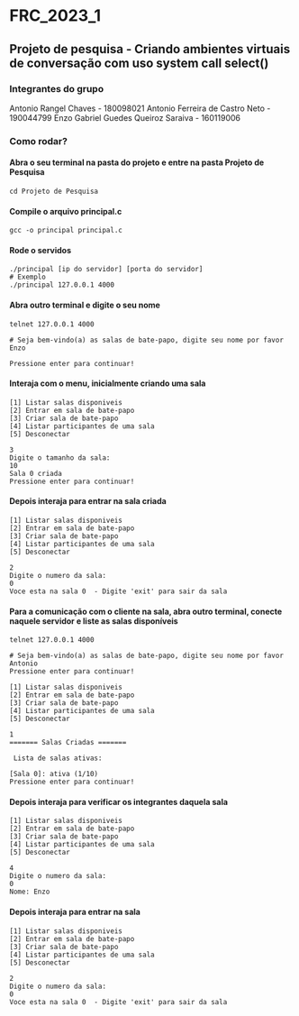 # FRC_2023_1

## Projeto de pesquisa - Criando ambientes virtuais de conversação com uso system call select()
### Integrantes do grupo

Antonio Rangel Chaves - 180098021
Antonio Ferreira de Castro Neto - 190044799
Enzo Gabriel Guedes Queiroz Saraiva - 160119006

### Como rodar?

#### Abra o seu terminal na pasta do projeto e entre na pasta Projeto de Pesquisa
```
cd Projeto de Pesquisa
```

#### Compile o arquivo principal.c
```
gcc -o principal principal.c
```

#### Rode o servidos
```
./principal [ip do servidor] [porta do servidor]
# Exemplo
./principal 127.0.0.1 4000
```

#### Abra outro terminal e digite o seu nome

```
telnet 127.0.0.1 4000

# Seja bem-vindo(a) as salas de bate-papo, digite seu nome por favor
Enzo

Pressione enter para continuar!
```

#### Interaja com o menu, inicialmente criando uma sala
```
[1] Listar salas disponiveis
[2] Entrar em sala de bate-papo
[3] Criar sala de bate-papo
[4] Listar participantes de uma sala
[5] Desconectar

3
Digite o tamanho da sala:
10
Sala 0 criada
Pressione enter para continuar!
```

#### Depois interaja para entrar na sala criada
```
[1] Listar salas disponiveis
[2] Entrar em sala de bate-papo
[3] Criar sala de bate-papo
[4] Listar participantes de uma sala
[5] Desconectar

2
Digite o numero da sala:
0
Voce esta na sala 0  - Digite 'exit' para sair da sala
```

#### Para a comunicação com o cliente na sala, abra outro terminal, conecte naquele servidor e liste as salas disponíveis
```
telnet 127.0.0.1 4000

# Seja bem-vindo(a) as salas de bate-papo, digite seu nome por favor
Antonio
Pressione enter para continuar!

[1] Listar salas disponiveis
[2] Entrar em sala de bate-papo
[3] Criar sala de bate-papo
[4] Listar participantes de uma sala
[5] Desconectar

1
======= Salas Criadas =======

 Lista de salas ativas: 

[Sala 0]: ativa (1/10)
Pressione enter para continuar!

```

#### Depois interaja para verificar os integrantes daquela sala
```
[1] Listar salas disponiveis
[2] Entrar em sala de bate-papo
[3] Criar sala de bate-papo
[4] Listar participantes de uma sala
[5] Desconectar

4
Digite o numero da sala:
0
Nome: Enzo
```

#### Depois interaja para entrar na sala
```
[1] Listar salas disponiveis
[2] Entrar em sala de bate-papo
[3] Criar sala de bate-papo
[4] Listar participantes de uma sala
[5] Desconectar

2
Digite o numero da sala:
0
Voce esta na sala 0  - Digite 'exit' para sair da sala
```
